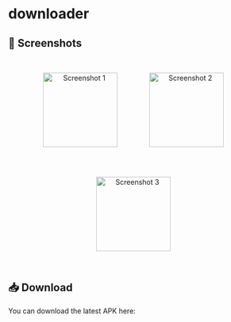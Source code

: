 # downloader

## 📸 Screenshots

<p align="center">
  <img src="assets/1.jpg" alt="Screenshot 1" width="150" style="margin: 30px;"/>
  <img src="assets/2.jpg" alt="Screenshot 2" width="150" style="margin: 30px;"/>
  <img src="assets/3.jpg" alt="Screenshot 3" width="150" style="margin: 30px;"/>
 
</p>

## 📥 Download

You can download the latest APK here:
